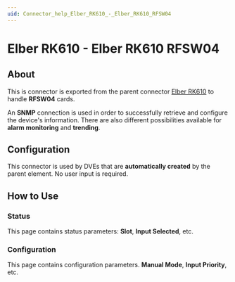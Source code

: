 ```yaml
---
uid: Connector_help_Elber_RK610_-_Elber_RK610_RFSW04
---
```


# Elber RK610 - Elber RK610 RFSW04

## About

This is connector is exported from the parent connector [Elber RK610](xref:Connector_help_Elber_RK610) to handle **RFSW04** cards.

An **SNMP** connection is used in order to successfully retrieve and configure the device's information. There are also different possibilities available for **alarm monitoring** and **trending**.

## Configuration

This connector is used by DVEs that are **automatically created** by the parent element. No user input is required.

## How to Use

### Status

This page contains status parameters: **Slot**, **Input Selected**, etc.

### Configuration

This page contains configuration parameters. **Manual Mode**, **Input Priority**, etc.

